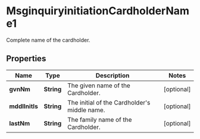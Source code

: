 

# MsginquiryinitiationCardholderName1

Complete name of the cardholder.

## Properties

| Name | Type | Description | Notes |
|------------ | ------------- | ------------- | -------------|
|**gvnNm** | **String** | The given name of the Cardholder. |  [optional] |
|**mddlInitls** | **String** | The initial of the Cardholder&#39;s middle name. |  [optional] |
|**lastNm** | **String** | The family name of the Cardholder. |  [optional] |



